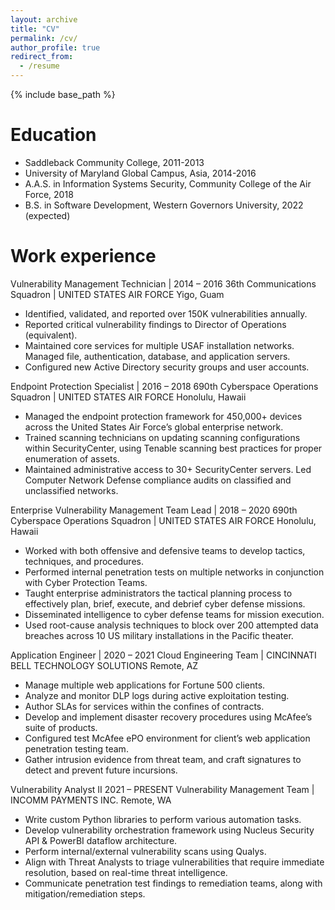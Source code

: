 ```yaml
---
layout: archive
title: "CV"
permalink: /cv/
author_profile: true
redirect_from:
  - /resume
---
```


{% include base_path %}

Education
======
* Saddleback Community College, 2011-2013
* University of Maryland Global Campus, Asia, 2014-2016
* A.A.S. in Information Systems Security, Community College of the Air Force, 2018
* B.S. in Software Development, Western Governors University, 2022 (expected)

Work experience
======
Vulnerability Management Technician | 2014 – 2016
36th Communications Squadron | UNITED STATES AIR FORCE
Yigo, Guam
* Identified, validated, and reported over 150K vulnerabilities annually.
* Reported critical vulnerability findings to Director of Operations (equivalent).
* Maintained core services for multiple USAF installation networks. Managed file, authentication, database, and application servers.
* Configured new Active Directory security groups and user accounts.

Endpoint Protection Specialist | 2016 – 2018
690th Cyberspace Operations Squadron | UNITED STATES AIR FORCE
Honolulu, Hawaii
* Managed the endpoint protection framework for 450,000+ devices across the United States Air Force’s global enterprise network.
* Trained scanning technicians on updating scanning configurations within SecurityCenter, using Tenable scanning best practices for proper enumeration of assets.
* Maintained administrative access to 30+ SecurityCenter servers.
Led Computer Network Defense compliance audits on classified and unclassified networks.

Enterprise Vulnerability Management Team Lead | 2018 – 2020
690th Cyberspace Operations Squadron | UNITED STATES AIR FORCE
Honolulu, Hawaii
* Worked with both offensive and defensive teams to develop tactics, techniques, and procedures.
* Performed internal penetration tests on multiple networks in conjunction with Cyber Protection Teams.
* Taught enterprise administrators the tactical planning process to effectively plan, brief, execute, and debrief cyber defense missions.
* Disseminated intelligence to cyber defense teams for mission execution.
* Used root-cause analysis techniques to block over 200 attempted data breaches across 10 US military installations in the Pacific theater.

Application Engineer | 2020 – 2021
Cloud Engineering Team | CINCINNATI BELL TECHNOLOGY SOLUTIONS
Remote, AZ
* Manage multiple web applications for Fortune 500 clients.
* Analyze and monitor DLP logs during active exploitation testing.
* Author SLAs for services within the confines of contracts.
* Develop and implement disaster recovery procedures using McAfee’s suite of products.
* Configured test McAfee ePO environment for client’s web application penetration testing team.
* Gather intrusion evidence from threat team, and craft signatures to detect and prevent future incursions.

Vulnerability Analyst II 2021 – PRESENT
Vulnerability Management Team | INCOMM PAYMENTS INC.
Remote, WA
* Write custom Python libraries to perform various automation tasks.
* Develop vulnerability orchestration framework using Nucleus Security API & PowerBI dataflow architecture.
* Perform internal/external vulnerability scans using Qualys.
* Align with Threat Analysts to triage vulnerabilities that require immediate resolution, based on real-time threat intelligence.
* Communicate penetration test findings to remediation teams, along with mitigation/remediation steps.


<!-- 
Skills
======
* Skill 1
* Skill 2
  * Sub-skill 2.1
  * Sub-skill 2.2
  * Sub-skill 2.3
* Skill 3 -->

<!-- Publications
======
  <ul>{% for post in site.publications %}
    {% include archive-single-cv.html %}
  {% endfor %}</ul>
  
Talks
======
  <ul>{% for post in site.talks %}
    {% include archive-single-talk-cv.html %}
  {% endfor %}</ul>
  
Teaching
======
  <ul>{% for post in site.teaching %}
    {% include archive-single-cv.html %}
  {% endfor %}</ul>
   -->
<!-- Service and leadership
======
* Currently signed in to 43 different slack teams -->
